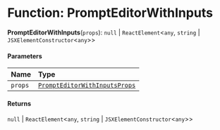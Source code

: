 # Function: PromptEditorWithInputs

**PromptEditorWithInputs**(`props`): `null` | `ReactElement`<`any`, `string` | `JSXElementConstructor`<`any`>>

#### Parameters

| Name | Type |
| :------ | :------ |
| `props` | [`PromptEditorWithInputsProps`](/en/auto-docs/form-materials/interfaces/PromptEditorWithInputsProps.md) |

#### Returns

`null` | `ReactElement`<`any`, `string` | `JSXElementConstructor`<`any`>>
